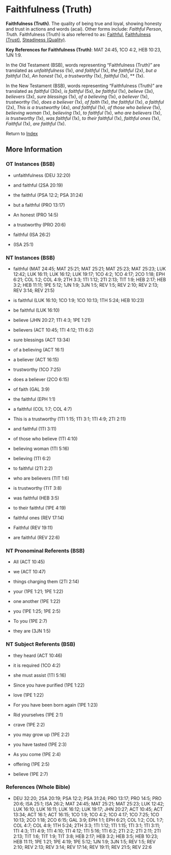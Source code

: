 # Faithfulness (Truth)
**Faithfulness (Truth)**. 
The quality of being true and loyal, showing honesty and trust in actions and words (acai). 
Other forms include: 
*Faithful Person*, *Truth*. 
Faithfulness (Truth) is also referred to as: 
[Faithful](Faithful.md), [Faithfulness (Trust)](Faithfulness.2.md), [Steadiness (Quality)](Steadiness.md). 


**Key References for Faithfulness (Truth)**: 
MAT 24:45, 1CO 4:2, HEB 10:23, 1JN 1:9. 


In the Old Testament (BSB), words representing “Faithfulness (Truth)” are translated as 
*unfaithfulness* (1x), *and faithful* (1x), *the faithful* (2x), *but a faithful* (1x), *An honest* (1x), *a trustworthy* (1x), *faithful* (1x), ** (1x). 


In the New Testament (BSB), words representing “Faithfulness (Truth)” are translated as 
*faithful* (30x), *is faithful* (5x), *be faithful* (1x), *believe* (3x), *believers* (3x), *sure blessings* (1x), *of a believing* (1x), *a believer* (1x), *trustworthy* (1x), *does a believer* (1x), *of faith* (1x), *the faithful* (1x), *a faithful* (2x), *This is a trustworthy* (4x), *and faithful* (1x), *of those who believe* (1x), *believing woman* (1x), *believing* (1x), *to faithful* (1x), *who are believers* (1x), *is trustworthy* (1x), *was faithful* (1x), *to their faithful* (1x), *faithful ones* (1x), *Faithful* (1x), *are faithful* (1x). 


Return to [Index](00-Index.md)

## More Information

### OT Instances (BSB)

* unfaithfulness (DEU 32:20)

* and faithful (2SA 20:19)

* the faithful (PSA 12:2; PSA 31:24)

* but a faithful (PRO 13:17)

* An honest (PRO 14:5)

* a trustworthy (PRO 20:6)

* faithful (ISA 26:2)

*  (ISA 25:1)



### NT Instances (BSB)

* faithful (MAT 24:45; MAT 25:21; MAT 25:21; MAT 25:23; MAT 25:23; LUK 12:42; LUK 16:11; LUK 16:12; LUK 19:17; 1CO 4:2; 1CO 4:17; 2CO 1:18; EPH 6:21; COL 1:2; COL 4:9; 2TH 3:3; 1TI 1:12; 2TI 2:13; TIT 1:9; HEB 2:17; HEB 3:2; HEB 11:11; 1PE 5:12; 1JN 1:9; 3JN 1:5; REV 1:5; REV 2:10; REV 2:13; REV 3:14; REV 21:5)

* is faithful (LUK 16:10; 1CO 1:9; 1CO 10:13; 1TH 5:24; HEB 10:23)

* be faithful (LUK 16:10)

* believe (JHN 20:27; 1TI 4:3; 1PE 1:21)

* believers (ACT 10:45; 1TI 4:12; 1TI 6:2)

* sure blessings (ACT 13:34)

* of a believing (ACT 16:1)

* a believer (ACT 16:15)

* trustworthy (1CO 7:25)

* does a believer (2CO 6:15)

* of faith (GAL 3:9)

* the faithful (EPH 1:1)

* a faithful (COL 1:7; COL 4:7)

* This is a trustworthy (1TI 1:15; 1TI 3:1; 1TI 4:9; 2TI 2:11)

* and faithful (1TI 3:11)

* of those who believe (1TI 4:10)

* believing woman (1TI 5:16)

* believing (1TI 6:2)

* to faithful (2TI 2:2)

* who are believers (TIT 1:6)

* is trustworthy (TIT 3:8)

* was faithful (HEB 3:5)

* to their faithful (1PE 4:19)

* faithful ones (REV 17:14)

* Faithful (REV 19:11)

* are faithful (REV 22:6)



### NT Pronominal Referents (BSB)

* All (ACT 10:45)

* we (ACT 10:47)

* things charging them (2TI 2:14)

* your (1PE 1:21; 1PE 1:22)

* one another (1PE 1:22)

* you (1PE 1:25; 1PE 2:5)

* To you (1PE 2:7)

* they are (3JN 1:5)



### NT Subject Referents (BSB)

* they heard (ACT 10:46)

* it is required (1CO 4:2)

* she must assist (1TI 5:16)

* Since you have purified (1PE 1:22)

* love (1PE 1:22)

* For you have been born again (1PE 1:23)

* Rid yourselves (1PE 2:1)

* crave (1PE 2:2)

* you may grow up (1PE 2:2)

* you have tasted (1PE 2:3)

* As you come (1PE 2:4)

* offering (1PE 2:5)

* believe (1PE 2:7)



### References (Whole Bible)

* DEU 32:20; 2SA 20:19; PSA 12:2; PSA 31:24; PRO 13:17; PRO 14:5; PRO 20:6; ISA 25:1; ISA 26:2; MAT 24:45; MAT 25:21; MAT 25:23; LUK 12:42; LUK 16:10; LUK 16:11; LUK 16:12; LUK 19:17; JHN 20:27; ACT 10:45; ACT 13:34; ACT 16:1; ACT 16:15; 1CO 1:9; 1CO 4:2; 1CO 4:17; 1CO 7:25; 1CO 10:13; 2CO 1:18; 2CO 6:15; GAL 3:9; EPH 1:1; EPH 6:21; COL 1:2; COL 1:7; COL 4:7; COL 4:9; 1TH 5:24; 2TH 3:3; 1TI 1:12; 1TI 1:15; 1TI 3:1; 1TI 3:11; 1TI 4:3; 1TI 4:9; 1TI 4:10; 1TI 4:12; 1TI 5:16; 1TI 6:2; 2TI 2:2; 2TI 2:11; 2TI 2:13; TIT 1:6; TIT 1:9; TIT 3:8; HEB 2:17; HEB 3:2; HEB 3:5; HEB 10:23; HEB 11:11; 1PE 1:21; 1PE 4:19; 1PE 5:12; 1JN 1:9; 3JN 1:5; REV 1:5; REV 2:10; REV 2:13; REV 3:14; REV 17:14; REV 19:11; REV 21:5; REV 22:6



